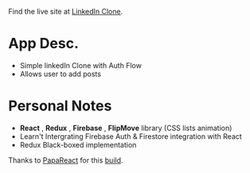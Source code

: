 Find the live site at [LinkedIn Clone](https://linkedin-clone-3caf9.web.app/).

# App Desc.
 * Simple linkedIn Clone with Auth Flow
 * Allows user to add posts  

# Personal Notes 
 * __React__ , __Redux__ , __Firebase__ , __FlipMove__ library (CSS lists animation)
 * Learn't Intergrating Firebase Auth & Firestore integration with React
 * Redux Black-boxed implementation

Thanks to [PapaReact](https://www.youtube.com/channel/UCqeTj_QAnNlmt7FwzNwHZnA) for this [build](https://www.youtube.com/watch?v=tbvguOj8C-o&list=PPSV).



